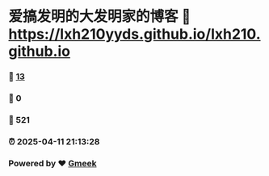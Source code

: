 # 爱搞发明的大发明家的博客 :link: https://lxh210yyds.github.io/lxh210.github.io 
### :page_facing_up: [13](https://lxh210yyds.github.io/lxh210.github.io/tag.html) 
### :speech_balloon: 0 
### :hibiscus: 521 
### :alarm_clock: 2025-04-11 21:13:28 
### Powered by :heart: [Gmeek](https://github.com/Meekdai/Gmeek)
